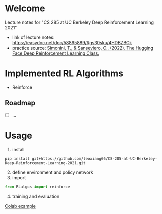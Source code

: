 # Welcome

Lecture notes for "CS 285 at UC Berkeley Deep Reinforcement Learning 2021"

- link of lecture notes: https://easydoc.net/doc/58895889/Rgs30sku/4HDBZBCk
- practice source: [Simonini, T., & Sanseviero, O.. (2022). The Hugging Face Deep Reinforcement Learning Class.](https://github.com/huggingface/deep-rl-class)


# Implemented RL Algorithms
- Reinforce

## Roadmap
- [ ] ...

# Usage
1. install
```
pip install git+https://github.com/leoxiang66/CS-285-at-UC-Berkeley-Deep-Reinforcement-Learning-2021.git
```
2. define environment and policy network
3. import 
```python
from RLalgos import reinforce
```
4. training and evaluation

[Colab example](https://colab.research.google.com/drive/1BR1YJGXkJHROflY9WTttOX4ZtzPWto9F?usp=sharing)

